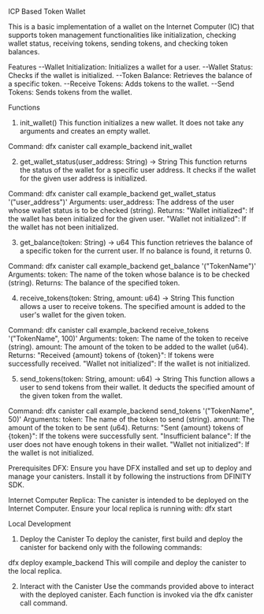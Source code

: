 ICP Based Token Wallet

This is a basic implementation of a wallet on the Internet Computer (IC) that supports token management functionalities like initialization, checking wallet status, receiving tokens, sending tokens, and checking token balances.

Features
 --Wallet Initialization: Initializes a wallet for a user.
 --Wallet Status: Checks if the wallet is initialized.
 --Token Balance: Retrieves the balance of a specific token.
 --Receive Tokens: Adds tokens to the wallet.
 --Send Tokens: Sends tokens from the wallet.

Functions
  1. init_wallet()
  This function initializes a new wallet. It does not take any arguments and creates an empty wallet.

Command:
  dfx canister call example_backend init_wallet

  2. get_wallet_status(user_address: String) -> String
  This function returns the status of the wallet for a specific user address. It checks if the wallet for the given user address is initialized.

Command: 
  dfx canister call example_backend get_wallet_status '("user_address")'
Arguments:
  user_address: The address of the user whose wallet status is to be checked (string).
Returns:
  "Wallet initialized": If the wallet has been initialized for the given user.
  "Wallet not initialized": If the wallet has not been initialized.

  3. get_balance(token: String) -> u64
  This function retrieves the balance of a specific token for the current user. If no balance is found, it returns 0.

Command:
  dfx canister call example_backend get_balance '("TokenName")'
Arguments:
  token: The name of the token whose balance is to be checked (string).
Returns:
  The balance of the specified token.

  4. receive_tokens(token: String, amount: u64) -> String
  This function allows a user to receive tokens. The specified amount is added to the user's wallet for the given token.

Command:
  dfx canister call example_backend receive_tokens '("TokenName", 100)'
Arguments:
  token: The name of the token to receive (string).
  amount: The amount of the token to be added to the wallet (u64).
Returns:
  "Received {amount} tokens of {token}": If tokens were successfully received.
  "Wallet not initialized": If the wallet is not initialized.

  5. send_tokens(token: String, amount: u64) -> String
  This function allows a user to send tokens from their wallet. It deducts the specified amount of the given token from the wallet.

Command:
  dfx canister call example_backend send_tokens '("TokenName", 50)'
Arguments:
  token: The name of the token to send (string).
  amount: The amount of the token to be sent (u64).
Returns:
  "Sent {amount} tokens of {token}": If the tokens were successfully sent.
  "Insufficient balance": If the user does not have enough tokens in their wallet.
  "Wallet not initialized": If the wallet is not initialized.

Prerequisites
DFX: Ensure you have DFX installed and set up to deploy and manage your canisters.
Install it by following the instructions from DFINITY SDK.

Internet Computer Replica: The canister is intended to be deployed on the Internet Computer. Ensure your local replica is running with: dfx start

Local Development
  1. Deploy the Canister
  To deploy the canister, first build and deploy the canister for backend only with the following commands:

  dfx deploy example_backend 
  This will compile and deploy the canister to the local replica.

  2. Interact with the Canister
  Use the commands provided above to interact with the deployed canister. Each function is invoked via the dfx canister call command.  


